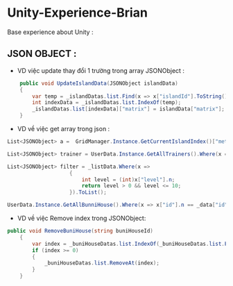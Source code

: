# Unity-Experience-Brian
Base experience about Unity : 

## JSON OBJECT : 

- VD việc update thay đổi 1 trường trong array JSONObject : 
```c#
	public void UpdateIslandData(JSONObject islandData)
	{
		var temp = _islandDatas.list.Find(x => x["islandId"].ToString() == islandData["islandId"].ToString());
		int indexData = _islandDatas.list.IndexOf(temp);
		_islandDatas.list[indexData]["matrix"] = islandData["matrix"];
	}
```

- VD về việc get array trong json : 
```c#
List<JSONObject> a =  GridManager.Instance.GetCurrentIslandIndex()["metaData"]["expandableSlots"].list ;

List<JSONObject> trainer = UserData.Instance.GetAllTrainers().Where(x => x["buniHouseId"].ToString() == data["id"].ToString()).ToList();

List<JSONObject> filter = _listData.Where(x =>
					{
						int level = (int)x["level"].n;
						return level > 0 && level <= 10;
					}).ToList();

UserData.Instance.GetAllBunniHouse().Where(x => x["id"].n == _data["id"].n).FirstOrDefault()      

```

- VD về việc Remove index trong JSONObject: 
```c# 
public void RemoveBuniHouse(string buniHouseId)
	{
		var index = _buniHouseDatas.list.IndexOf(_buniHouseDatas.list.Find(x => x["id"].ToString() == buniHouseId));
		if (index >= 0)
		{
			_buniHouseDatas.list.RemoveAt(index);
		}
	}
```




